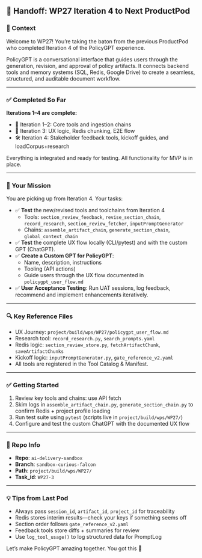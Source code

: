 ## 🚦 Handoff: WP27 Iteration 4 to Next ProductPod

### 🎯 Context
Welcome to WP27! You’re taking the baton from the previous ProductPod who completed Iteration 4 of the PolicyGPT experience.

PolicyGPT is a conversational interface that guides users through the generation, revision, and approval of policy artifacts. It connects backend tools and memory systems (SQL, Redis, Google Drive) to create a seamless, structured, and auditable document workflow.

---

### ✅ Completed So Far
**Iterations 1–4 are complete:**
- 🔧 Iteration 1–2: Core tools and ingestion chains
- 🧩 Iteration 3: UX logic, Redis chunking, E2E flow
- 🛠️ Iteration 4: Stakeholder feedback tools, kickoff guides, and loadCorpus+research

Everything is integrated and ready for testing. All functionality for MVP is in place.

---

### 🧭 Your Mission
You are picking up from Iteration 4. Your tasks:
- ✅ **Test** the new/revised tools and toolchains from Iteration 4
  - Tools: `section_review_feedback`, `revise_section_chain`, `record_research`, `section_review_fetcher`, `inputPromptGenerator`
  - Chains: `assemble_artifact_chain`, `generate_section_chain`, `global_context_chain`
- ✅ **Test** the complete UX flow locally (CLI/pytest) and with the custom GPT (ChatGPT).
- ✅ **Create a Custom GPT for PolicyGPT**:
  - Name, description, instructions
  - Tooling (API actions)
  - Guide users through the UX flow documented in `policygpt_user_flow.md`
- ✅ **User Acceptance Testing**: Run UAT sessions, log feedback, recommend and implement enhancements iteratively.

---

### 🔍 Key Reference Files
- UX Journey: `project/build/wps/WP27/policygpt_user_flow.md`
- Research tool: `record_research.py`, `search_prompts.yaml`
- Redis logic: `section_review_store.py`, `fetchArtifactChunk`, `saveArtifactChunks`
- Kickoff logic: `inputPromptGenerator.py`, `gate_reference_v2.yaml`
- All tools are registered in the Tool Catalog & Manifest.

---

### ✅ Getting Started
1. Review key tools and chains: use API fetch
2. Skim logs in `assemble_artifact_chain.py`, `generate_section_chain.py` to confirm Redis + project profile loading
3. Run test suite using `pytest` (scripts live in `project/build/wps/WP27/`)
4. Configure and test the custom ChatGPT with the documented UX flow

---

### 📂 Repo Info
- **Repo**: `ai-delivery-sandbox`
- **Branch**: `sandbox-curious-falcon`
- **Path**: `project/build/wps/WP27/`
- **Task_id**: `WP27-3`

---

### 💡 Tips from Last Pod
- Always pass `session_id`, `artifact_id`, `project_id` for traceability
- Redis stores interim results—check your keys if something seems off
- Section order follows `gate_reference_v2.yaml`
- Feedback tools store diffs + summaries for review
- Use `log_tool_usage()` to log structured data for PromptLog

Let’s make PolicyGPT amazing together. You got this 🚀